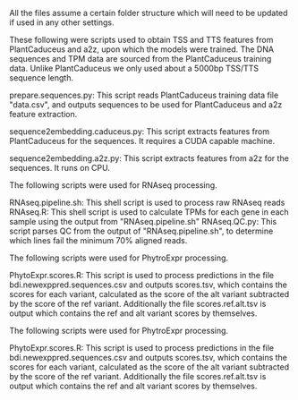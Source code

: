 All the files assume a certain folder structure which will need to be updated if used in any other settings.

These following were scripts used to obtain TSS and TTS features from PlantCaduceus and a2z, upon which the models were trained. The DNA sequences and TPM data are sourced from the PlantCaduceus training data.
Unlike PlantCaduceus we only used about a 5000bp TSS/TTS sequence length.

prepare.sequences.py: This script reads PlantCaduceus training data file "data.csv", and outputs sequences to be used for PlantCaduceus and a2z feature extraction.

sequence2embedding.caduceus.py: This script extracts features from PlantCaduceus for the sequences. It requires a CUDA capable machine.

sequence2embedding.a2z.py: This script extracts features from a2z for the sequences. It runs on CPU.

The following scripts were used for RNAseq processing.

RNAseq.pipeline.sh: This shell script is used to process raw RNAseq reads
RNAseq.R: This shell script is used to calculate TPMs for each gene in each sample using the output from "RNAseq.pipeline.sh"
RNAseq.QC.py: This script parses QC from the output of "RNAseq.pipeline.sh", to determine which lines fail the minimum 70% aligned reads. 


The following scripts were used for PhytroExpr processing.

PhytoExpr.scores.R: This script is used to process predictions in the file bdi.newexppred.sequences.csv and outputs scores.tsv, which contains the scores for each variant, calculated as the score of the alt variant subtracted by the score of the ref variant. Additionally the file scores.ref.alt.tsv is output which contains the ref and alt variant scores by themselves.

The following scripts were used for PhytroExpr processing.

PhytoExpr.scores.R: This script is used to process predictions in the file bdi.newexppred.sequences.csv and outputs scores.tsv, which contains the scores for each variant, calculated as the score of the alt variant subtracted by the score of the ref variant. Additionally the file scores.ref.alt.tsv is output which contains the ref and alt variant scores by themselves.
